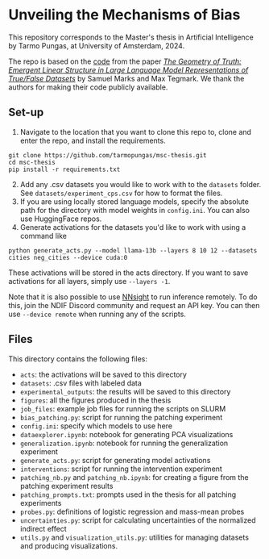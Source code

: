 # Unveiling the Mechanisms of Bias
This repository corresponds to the Master's thesis in Artificial Intelligence by Tarmo Pungas, at University of Amsterdam, 2024.

The repo is based on the [code](https://github.com/saprmarks/geometry-of-truth/tree/nnsight) from the paper <a href="https://arxiv.org/abs/2310.06824">*The Geometry of Truth: Emergent Linear Structure in Large Language Model Representations of True/False Datasets*</a> by Samuel Marks and Max Tegmark. We thank the authors for making their code publicly available.

## Set-up
1. Navigate to the location that you want to clone this repo to, clone and enter the repo, and install the requirements.
```
git clone https://github.com/tarmopungas/msc-thesis.git
cd msc-thesis
pip install -r requirements.txt
```
2. Add any .csv datasets you would like to work with to the `datasets` folder. See `datasets/experiment_cps.csv` for how to format the files.
3. If you are using locally stored language models, specify the absolute path for the directory with model weights in `config.ini`. You can also use HuggingFace repos. 
4. Generate activations for the datasets you'd like to work with using a command like
```
python generate_acts.py --model llama-13b --layers 8 10 12 --datasets cities neg_cities --device cuda:0
```
These activations will be stored in the acts directory. If you want to save activations for all layers, simply use `--layers -1`.

Note that it is also possible to use [NNsight](https://nnsight.net/) to run inference remotely. To do this, join the NDIF Discord community and request an API key. You can then use `--device remote` when running any of the scripts.

## Files
This directory contains the following files:
* `acts`: the activations will be saved to this directory
* `datasets`: .csv files with labeled data
* `experimental_outputs`: the results will be saved to this directory
* `figures`: all the figures produced in the thesis
* `job_files`: example job files for running the scripts on SLURM
* `bias_patching.py`: script for running the patching experiment
* `config.ini`: specify which models to use here
* `dataexplorer.ipynb`: notebook for generating PCA visualizations
* `generalization.ipynb`: notebook for running the generalization experiment
* `generate_acts.py`: script for generating model activations
* `interventions`: script for running the intervention experiment
* `patching_nb.py` and `patching_nb.ipynb`: for creating a figure from the patching experiment results
* `patching_prompts.txt`: prompts used in the thesis for all patching experiments
* `probes.py`: definitions of logistic regression and mass-mean probes
* `uncertainties.py`: script for calculating uncertainties of the normalized indirect effect
* `utils.py` and `visualization_utils.py`: utilities for managing datasets and producing visualizations.
